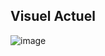 ## Visuel Actuel
![image](https://github.com/MathisTBU/ArcadiaPlay/assets/120473930/4ce57319-dcd5-47a2-995b-6cbdc6f711ad)
